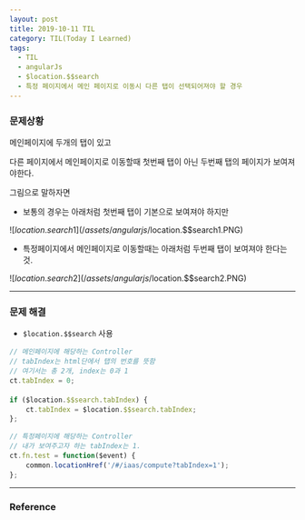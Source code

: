 ```yaml
---
layout: post
title: 2019-10-11 TIL
category: TIL(Today I Learned)
tags:
  - TIL
  - angularJs
  - $location.$$search
  - 특정 페이지에서 메인 페이지로 이동시 다른 탭이 선택되어져야 할 경우
---
```




### 문제상황

메인페이지에 두개의 탭이 있고

다른 페이지에서 메인페이지로 이동할때 첫번째 탭이 아닌 두번째 탭의 페이지가 보여져야한다.

그림으로 말하자면 

- 보통의 경우는 아래처럼 첫번째 탭이 기본으로 보여져야 하지만

![$location.$$search1](/assets/angularjs/$location.$$search1.PNG)

- 특정페이지에서 메인페이지로 이동할때는 아래처럼 두번째 탭이 보여져야 한다는것.

![$location.$$search2](/assets/angularjs/$location.$$search2.PNG)

---

### 문제 해결

- `$location.$$search`  사용

```javascript
// 메인페이지에 해당하는 Controller
// tabIndex는 html단에서 탭의 번호를 뜻함
// 여기서는 총 2개, index는 0과 1
ct.tabIndex = 0;

if ($location.$$search.tabIndex) {
    ct.tabIndex = $location.$$search.tabIndex;
};
```

```javascript
// 특정페이지에 해당하는 Controller
// 내가 보여주고자 하는 tabIndex는 1.
ct.fn.test = function($event) {
    common.locationHref('/#/iaas/compute?tabIndex=1');
};
```





---

### Reference

